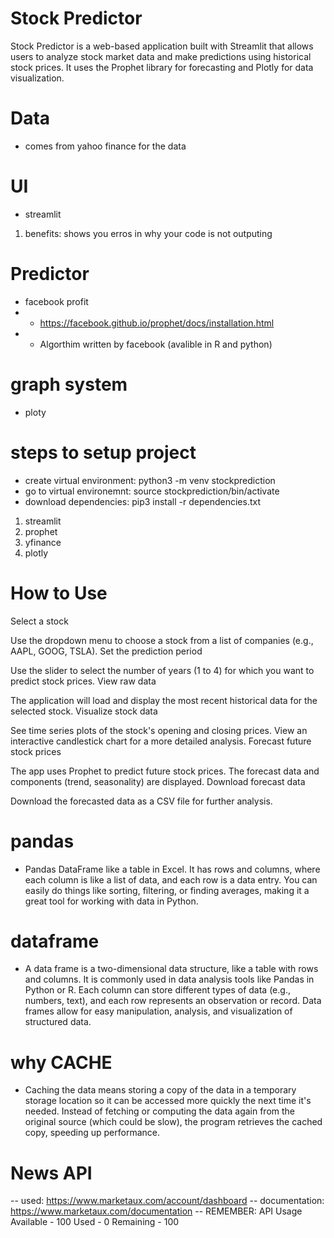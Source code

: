 # Stock Predictor

Stock Predictor is a web-based application built with Streamlit that allows users to analyze stock market data and make predictions using historical stock prices. It uses the Prophet library for forecasting and Plotly for data visualization.



# Data
- comes from yahoo finance for the data

# UI
- streamlit
1. benefits: shows you erros in why your code is not outputing

# Predictor
- facebook profit
- - https://facebook.github.io/prophet/docs/installation.html
 -  - Algorthim written by facebook (avalible in R and python)


# graph system
- ploty

# steps to setup project
- create virtual environment: python3 -m venv stockprediction
- go to virtual environemnt: source stockprediction/bin/activate 
- download dependencies: pip3 install -r dependencies.txt
1. streamlit
2. prophet 
3. yfinance
4. plotly

# How to Use
Select a stock

Use the dropdown menu to choose a stock from a list of companies (e.g., AAPL, GOOG, TSLA).
Set the prediction period

Use the slider to select the number of years (1 to 4) for which you want to predict stock prices.
View raw data

The application will load and display the most recent historical data for the selected stock.
Visualize stock data

See time series plots of the stock's opening and closing prices.
View an interactive candlestick chart for a more detailed analysis.
Forecast future stock prices

The app uses Prophet to predict future stock prices. The forecast data and components (trend, seasonality) are displayed.
Download forecast data

Download the forecasted data as a CSV file for further analysis.


# pandas 
- Pandas DataFrame like a table in Excel. It has rows and columns, where each column is like a list of data, and each row is a data entry. You can easily do things like sorting, filtering, or finding averages, making it a great tool for working with data in Python.

# dataframe
- A data frame is a two-dimensional data structure, like a table with rows and columns. It is commonly used in data analysis tools like Pandas in Python or R. Each column can store different types of data (e.g., numbers, text), and each row represents an observation or record. Data frames allow for easy manipulation, analysis, and visualization of structured data.

# why CACHE
- Caching the data means storing a copy of the data in a temporary storage location so it can be accessed more quickly the next time it's needed. Instead of fetching or computing the data again from the original source (which could be slow), the program retrieves the cached copy, speeding up performance.



# News API
-- used: https://www.marketaux.com/account/dashboard
-- documentation: https://www.marketaux.com/documentation
-- REMEMBER: API Usage
            Available - 100
            Used - 0
            Remaining - 100
